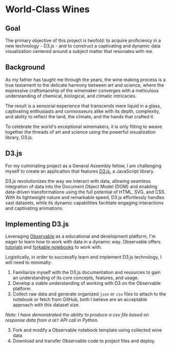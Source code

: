 # World-Class Wines

## Goal

The primary objective of this project is twofold: to acquire proficiency in a new technology - D3.js - and to construct a captivating and dynamic data visualization centered around a subject matter that resonates with me.

## Background
As my father has taught me through the years, the wine making process is a true testament to the delicate harmony between art and science, where the expressive craftsmanship of the winemaker converges with a meticulous understanding of chemical, biological, and climatic intricacies.

The result is a sensorial experience that transcends mere liquid in a glass, captivating enthusiasts and connoisseurs alike with its depth, complexity, and ability to reflect the land, the climate, and the hands that crafted it.

To celebrate the world's exceptional winemakers, it is only fitting to weave together the threads of art and science using the powerful visualization library, D3.js. 

## D3.js
For my culminating project as a General Assembly fellow, I am challenging myself to create an application that features [D3.js](https://d3js.org/), a JavaScript library. 

D3.js revolutionizes the way we interact with data, allowing seamless integration of data into the Document Object Model (DOM) and enabling data-driven transformations using the full potential of HTML, SVG, and CSS. With its lightweight nature and remarkable speed, D3.js effortlessly handles vast datasets, while its dynamic capabilities facilitate engaging interactions and captivating animations.

## Implementing D3.js

Leveraging [Observable](https://observablehq.com/) as a educational and development platform, I'm eager to learn how to work with data in a dynamic way. Observable offers [tutorials](https://observablehq.com/tutorials) and [forkable notebooks](https://observablehq.com/explore) to work with.

Logistically, in order to successfly learn and implement D3.js technology, I will need to minimally:
1. Familiarize myself with the D3.js documentation and resources to gain an understanding of its core concepts, features, and usage. 
1. Develop a viable understanding of working with D3 on the Observable platform
2. Collect raw data and generate organized ```json``` or ```csv``` files to attach to the notebook or fetch from GitHub, both I believe are an acceptable approach with this dataset size. 

*Note: I have demonstrated the ability to produce a csv file based on response data from a* ```GET``` *API call in Python.*

3. Fork and modify a Observable notebook template using collected wine data
4. Download and transfer Observable code to project files and deploy.
